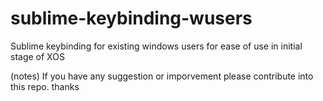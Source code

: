 # sublime-keybinding-wusers
Sublime keybinding for existing windows users for ease of use in initial stage of XOS

(notes)
If you have any suggestion or imporvement please contribute into this repo. thanks
